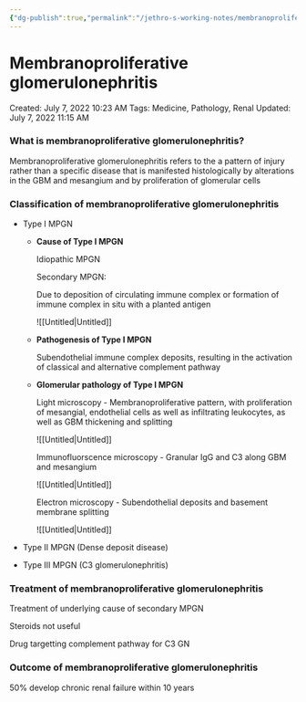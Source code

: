 ```yaml
---
{"dg-publish":true,"permalink":"/jethro-s-working-notes/membranoproliferative-glomerulonephritis/","dgPassFrontmatter":true}
---
```



# Membranoproliferative glomerulonephritis

Created: July 7, 2022 10:23 AM
Tags: Medicine, Pathology, Renal
Updated: July 7, 2022 11:15 AM

### **What is membranoproliferative glomerulonephritis?**

Membranoproliferative glomerulonephritis refers to the a pattern of injury rather than a specific disease that is manifested histologically by alterations in the GBM and mesangium and by proliferation of glomerular cells

### **Classification of membranoproliferative glomerulonephritis**

- Type I MPGN
    - **Cause of Type I MPGN**
        
        Idiopathic MPGN
        
        Secondary MPGN:
        
        Due to deposition of circulating immune complex or formation of immune complex in situ with a planted antigen
        
        ![[Untitled\|Untitled]]
        
    - **Pathogenesis of Type I MPGN**
        
        Subendothelial immune complex deposits, resulting in the activation of classical and alternative complement pathway
        
    - **Glomerular pathology of Type I MPGN**
        
        Light microscopy - Membranoproliferative pattern, with proliferation of mesangial, endothelial cells as well as infiltrating leukocytes, as well as GBM thickening and splitting
        
        ![[Untitled\|Untitled]]
        
        Immunofluorscence microscopy - Granular IgG and C3 along GBM and mesangium
        
        ![[Untitled\|Untitled]]
        
        Electron microscopy - Subendothelial deposits and basement membrane splitting
        
        ![[Untitled\|Untitled]]
        
- Type II MPGN (Dense deposit disease)
- Type III MPGN (C3 glomerulonephritis)

### **Treatment of membranoproliferative glomerulonephritis**

Treatment of underlying cause of secondary MPGN

Steroids not useful

Drug targetting complement pathway for C3 GN

### **Outcome of membranoproliferative glomerulonephritis**

50% develop chronic renal failure within 10 years
